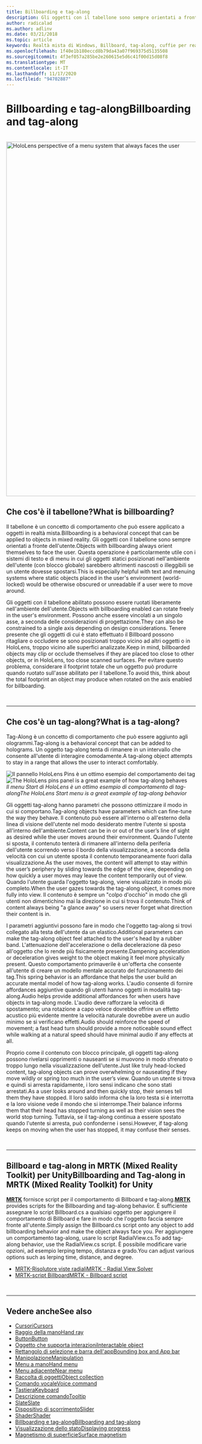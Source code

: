 ```yaml
---
title: Billboarding e tag-along
description: Gli oggetti con il tabellone sono sempre orientati a fronte dell'utente.
author: radicalad
ms.author: adlinv
ms.date: 03/21/2018
ms.topic: article
keywords: Realtà mista di Windows, Billboard, tag-along, cuffie per realtà mista, auricolare di realtà mista di Windows, headset di realtà virtuale, HoloLens, MRTK, Toolkit realtà mista
ms.openlocfilehash: 1f40e1b180eccd8b79da43a07f969375d5135508
ms.sourcegitcommit: 4f3ef057a285be2e260615e5d6c41f00d15d08f8
ms.translationtype: MT
ms.contentlocale: it-IT
ms.lasthandoff: 11/17/2020
ms.locfileid: "94702887"
---
```

# <a name="billboarding-and-tag-along"></a><span data-ttu-id="c616c-104">Billboarding e tag-along</span><span class="sxs-lookup"><span data-stu-id="c616c-104">Billboarding and tag-along</span></span>

<br>

<img src="images/MRTK_TagAlong.gif" alt="HoloLens perspective of a menu system that always faces the user" width="940px">
<br>

## <a name="what-is-billboarding"></a><span data-ttu-id="c616c-105">Che cos'è il tabellone?</span><span class="sxs-lookup"><span data-stu-id="c616c-105">What is billboarding?</span></span>

<span data-ttu-id="c616c-106">Il tabellone è un concetto di comportamento che può essere applicato a oggetti in realtà mista.</span><span class="sxs-lookup"><span data-stu-id="c616c-106">Billboarding is a behavioral concept that can be applied to objects in mixed reality.</span></span> <span data-ttu-id="c616c-107">Gli oggetti con il tabellone sono sempre orientati a fronte dell'utente.</span><span class="sxs-lookup"><span data-stu-id="c616c-107">Objects with billboarding always orient themselves to face the user.</span></span> <span data-ttu-id="c616c-108">Questa operazione è particolarmente utile con i sistemi di testo e di menu in cui gli oggetti statici posizionati nell'ambiente dell'utente (con blocco globale) sarebbero altrimenti nascosti o illeggibili se un utente dovesse spostarsi.</span><span class="sxs-lookup"><span data-stu-id="c616c-108">This is especially helpful with text and menuing systems where static objects placed in the user's environment (world-locked) would be otherwise obscured or unreadable if a user were to move around.</span></span>

<span data-ttu-id="c616c-109">Gli oggetti con il tabellone abilitato possono essere ruotati liberamente nell'ambiente dell'utente.</span><span class="sxs-lookup"><span data-stu-id="c616c-109">Objects with billboarding enabled can rotate freely in the user's environment.</span></span> <span data-ttu-id="c616c-110">Possono anche essere vincolati a un singolo asse, a seconda delle considerazioni di progettazione.</span><span class="sxs-lookup"><span data-stu-id="c616c-110">They can also be constrained to a single axis depending on design considerations.</span></span> <span data-ttu-id="c616c-111">Tenere presente che gli oggetti di cui è stato effettuato il Billboard possono ritagliare o occludere se sono posizionati troppo vicino ad altri oggetti o in HoloLens, troppo vicino alle superfici analizzate.</span><span class="sxs-lookup"><span data-stu-id="c616c-111">Keep in mind, billboarded objects may clip or occlude themselves if they are placed too close to other objects, or in HoloLens, too close scanned surfaces.</span></span> <span data-ttu-id="c616c-112">Per evitare questo problema, considerare il footprint totale che un oggetto può produrre quando ruotato sull'asse abilitato per il tabellone.</span><span class="sxs-lookup"><span data-stu-id="c616c-112">To avoid this, think about the total footprint an object may produce when rotated on the axis enabled for billboarding.</span></span>

<br>

---
## <a name="what-is-a-tag-along"></a><span data-ttu-id="c616c-113">Che cos'è un tag-along?</span><span class="sxs-lookup"><span data-stu-id="c616c-113">What is a tag-along?</span></span>

<span data-ttu-id="c616c-114">Tag-Along è un concetto di comportamento che può essere aggiunto agli ologrammi.</span><span class="sxs-lookup"><span data-stu-id="c616c-114">Tag-along is a behavioral concept that can be added to holograms.</span></span> <span data-ttu-id="c616c-115">Un oggetto tag-along tenta di rimanere in un intervallo che consente all'utente di interagire comodamente.</span><span class="sxs-lookup"><span data-stu-id="c616c-115">A tag-along object attempts to stay in a range that allows the user to interact comfortably.</span></span>

<span data-ttu-id="c616c-116">![Il pannello HoloLens Pins è un ottimo esempio del comportamento dei tag](images/tagalong-1000px.jpg)</span><span class="sxs-lookup"><span data-stu-id="c616c-116">![The HoloLens pins panel is a great example of how tag-along behaves](images/tagalong-1000px.jpg)</span></span><br>
<span data-ttu-id="c616c-117">*Il menu Start di HoloLens è un ottimo esempio di comportamento di tag-along*</span><span class="sxs-lookup"><span data-stu-id="c616c-117">*The HoloLens Start menu is a great example of tag-along behavior*</span></span>

<span data-ttu-id="c616c-118">Gli oggetti tag-along hanno parametri che possono ottimizzare il modo in cui si comportano.</span><span class="sxs-lookup"><span data-stu-id="c616c-118">Tag-along objects have parameters which can fine-tune the way they behave.</span></span> <span data-ttu-id="c616c-119">Il contenuto può essere all'interno o all'esterno della linea di visione dell'utente nel modo desiderato mentre l'utente si sposta all'interno dell'ambiente.</span><span class="sxs-lookup"><span data-stu-id="c616c-119">Content can be in or out of the user’s line of sight as desired while the user moves around their environment.</span></span> <span data-ttu-id="c616c-120">Quando l'utente si sposta, il contenuto tenterà di rimanere all'interno della periferia dell'utente scorrendo verso il bordo della visualizzazione, a seconda della velocità con cui un utente sposta il contenuto temporaneamente fuori dalla visualizzazione.</span><span class="sxs-lookup"><span data-stu-id="c616c-120">As the user moves, the content will attempt to stay within the user’s periphery by sliding towards the edge of the view, depending on how quickly a user moves may leave the content temporarily out of view.</span></span> <span data-ttu-id="c616c-121">Quando l'utente guarda l'oggetto tag-along, viene visualizzato in modo più completo.</span><span class="sxs-lookup"><span data-stu-id="c616c-121">When the user gazes towards the tag-along object, it comes more fully into view.</span></span> <span data-ttu-id="c616c-122">Il contenuto è sempre un "colpo d'occhio" in modo che gli utenti non dimentichino mai la direzione in cui si trova il contenuto.</span><span class="sxs-lookup"><span data-stu-id="c616c-122">Think of content always being "a glance away" so users never forget what direction their content is in.</span></span>

<span data-ttu-id="c616c-123">I parametri aggiuntivi possono fare in modo che l'oggetto tag-along si trovi collegato alla testa dell'utente da un elastico.</span><span class="sxs-lookup"><span data-stu-id="c616c-123">Additional parameters can make the tag-along object feel attached to the user's head by a rubber band.</span></span> <span data-ttu-id="c616c-124">L'attenuazione dell'accelerazione o della decelerazione dà peso all'oggetto che lo rende più fisicamente presente.</span><span class="sxs-lookup"><span data-stu-id="c616c-124">Dampening acceleration or deceleration gives weight to the object making it feel more physically present.</span></span> <span data-ttu-id="c616c-125">Questo comportamento primaverile è un'offerta che consente all'utente di creare un modello mentale accurato del funzionamento dei tag.</span><span class="sxs-lookup"><span data-stu-id="c616c-125">This spring behavior is an affordance that helps the user build an accurate mental model of how tag-along works.</span></span> <span data-ttu-id="c616c-126">L'audio consente di fornire affordances aggiuntive quando gli utenti hanno oggetti in modalità tag-along.</span><span class="sxs-lookup"><span data-stu-id="c616c-126">Audio helps provide additional affordances for when users have objects in tag-along mode.</span></span> <span data-ttu-id="c616c-127">L'audio deve rafforzare la velocità di spostamento; una rotazione a capo veloce dovrebbe offrire un effetto acustico più evidente mentre la velocità naturale dovrebbe avere un audio minimo se si verificano effetti.</span><span class="sxs-lookup"><span data-stu-id="c616c-127">Audio should reinforce the speed of movement; a fast head turn should provide a more noticeable sound effect while walking at a natural speed should have minimal audio if any effects at all.</span></span>

<span data-ttu-id="c616c-128">Proprio come il contenuto con blocco principale, gli oggetti tag-along possono rivelarsi opprimenti o nauseanti se si muovono in modo sfrenato o troppo lungo nella visualizzazione dell'utente.</span><span class="sxs-lookup"><span data-stu-id="c616c-128">Just like truly head-locked content, tag-along objects can prove overwhelming or nauseating if they move wildly or spring too much in the user’s view.</span></span> <span data-ttu-id="c616c-129">Quando un utente si trova e quindi si arresta rapidamente, i loro sensi indicano che sono stati arrestati.</span><span class="sxs-lookup"><span data-stu-id="c616c-129">As a user looks around and then quickly stop, their senses tell them they have stopped.</span></span> <span data-ttu-id="c616c-130">Il loro saldo informa che la loro testa si è interrotta e la loro visione vede il mondo che si interrompe.</span><span class="sxs-lookup"><span data-stu-id="c616c-130">Their balance informs them that their head has stopped turning as well as their vision sees the world stop turning.</span></span> <span data-ttu-id="c616c-131">Tuttavia, se il tag-along continua a essere spostato quando l'utente si arresta, può confonderne i sensi.</span><span class="sxs-lookup"><span data-stu-id="c616c-131">However, if tag-along keeps on moving when the user has stopped, it may confuse their senses.</span></span>

<br>

---

## <a name="billboarding-and-tag-along-in-mrtk-mixed-reality-toolkit-for-unity"></a><span data-ttu-id="c616c-132">Billboard e tag-along in MRTK (Mixed Reality Toolkit) per Unity</span><span class="sxs-lookup"><span data-stu-id="c616c-132">Billboarding and Tag-along in MRTK (Mixed Reality Toolkit) for Unity</span></span>
<span data-ttu-id="c616c-133">**[MRTK](https://github.com/Microsoft/MixedRealityToolkit-Unity)** fornisce script per il comportamento di Billboard e tag-along.</span><span class="sxs-lookup"><span data-stu-id="c616c-133">**[MRTK](https://github.com/Microsoft/MixedRealityToolkit-Unity)** provides scripts for the Billboarding and tag-along behavior.</span></span> <span data-ttu-id="c616c-134">È sufficiente assegnare lo script Billboard.cs a qualsiasi oggetto per aggiungere il comportamento di Billboard e fare in modo che l'oggetto faccia sempre fronte all'utente.</span><span class="sxs-lookup"><span data-stu-id="c616c-134">Simply assign the Billboard.cs script onto any object to add billboarding behavior and make the object always face you.</span></span> <span data-ttu-id="c616c-135">Per aggiungere un comportamento tag-along, usare lo script RadialView.cs.</span><span class="sxs-lookup"><span data-stu-id="c616c-135">To add tag-along behavior, use the RadialView.cs script.</span></span> <span data-ttu-id="c616c-136">È possibile modificare varie opzioni, ad esempio lerping tempo, distanza e grado.</span><span class="sxs-lookup"><span data-stu-id="c616c-136">You can adjust various options such as lerping time, distance, and degree.</span></span>

* [<span data-ttu-id="c616c-137">MRTK-Risolutore viste radiali</span><span class="sxs-lookup"><span data-stu-id="c616c-137">MRTK - Radial View Solver</span></span>](https://microsoft.github.io/MixedRealityToolkit-Unity/Documentation/README_Solver.html#radialview)
* [<span data-ttu-id="c616c-138">MRTK-script Billboard</span><span class="sxs-lookup"><span data-stu-id="c616c-138">MRTK - Billboard script</span></span>](https://github.com/microsoft/MixedRealityToolkit-Unity/blob/mrtk_release/Assets/MixedRealityToolkit.SDK/Features/UX/Scripts/Utilities/Billboard.cs)


<br>

---

## <a name="see-also"></a><span data-ttu-id="c616c-139">Vedere anche</span><span class="sxs-lookup"><span data-stu-id="c616c-139">See also</span></span>

* [<span data-ttu-id="c616c-140">Cursori</span><span class="sxs-lookup"><span data-stu-id="c616c-140">Cursors</span></span>](cursors.md)
* [<span data-ttu-id="c616c-141">Raggio della mano</span><span class="sxs-lookup"><span data-stu-id="c616c-141">Hand ray</span></span>](point-and-commit.md)
* [<span data-ttu-id="c616c-142">Button</span><span class="sxs-lookup"><span data-stu-id="c616c-142">Button</span></span>](button.md)
* [<span data-ttu-id="c616c-143">Oggetto che supporta interazioni</span><span class="sxs-lookup"><span data-stu-id="c616c-143">Interactable object</span></span>](interactable-object.md)
* [<span data-ttu-id="c616c-144">Rettangolo di selezione e barra dell'app</span><span class="sxs-lookup"><span data-stu-id="c616c-144">Bounding box and App bar</span></span>](app-bar-and-bounding-box.md)
* [<span data-ttu-id="c616c-145">Manipolazione</span><span class="sxs-lookup"><span data-stu-id="c616c-145">Manipulation</span></span>](direct-manipulation.md)
* [<span data-ttu-id="c616c-146">Menu a mano</span><span class="sxs-lookup"><span data-stu-id="c616c-146">Hand menu</span></span>](hand-menu.md)
* [<span data-ttu-id="c616c-147">Menu adiacente</span><span class="sxs-lookup"><span data-stu-id="c616c-147">Near menu</span></span>](near-menu.md)
* [<span data-ttu-id="c616c-148">Raccolta di oggetti</span><span class="sxs-lookup"><span data-stu-id="c616c-148">Object collection</span></span>](object-collection.md)
* [<span data-ttu-id="c616c-149">Comando vocale</span><span class="sxs-lookup"><span data-stu-id="c616c-149">Voice command</span></span>](voice-input.md)
* [<span data-ttu-id="c616c-150">Tastiera</span><span class="sxs-lookup"><span data-stu-id="c616c-150">Keyboard</span></span>](keyboard.md)
* [<span data-ttu-id="c616c-151">Descrizione comando</span><span class="sxs-lookup"><span data-stu-id="c616c-151">Tooltip</span></span>](tooltip.md)
* [<span data-ttu-id="c616c-152">Slate</span><span class="sxs-lookup"><span data-stu-id="c616c-152">Slate</span></span>](slate.md)
* [<span data-ttu-id="c616c-153">Dispositivo di scorrimento</span><span class="sxs-lookup"><span data-stu-id="c616c-153">Slider</span></span>](slider.md)
* [<span data-ttu-id="c616c-154">Shader</span><span class="sxs-lookup"><span data-stu-id="c616c-154">Shader</span></span>](shader.md)
* [<span data-ttu-id="c616c-155">Billboarding e tag-along</span><span class="sxs-lookup"><span data-stu-id="c616c-155">Billboarding and tag-along</span></span>](billboarding-and-tag-along.md)
* [<span data-ttu-id="c616c-156">Visualizzazione dello stato</span><span class="sxs-lookup"><span data-stu-id="c616c-156">Displaying progress</span></span>](progress.md)
* [<span data-ttu-id="c616c-157">Magnetismo di superficie</span><span class="sxs-lookup"><span data-stu-id="c616c-157">Surface magnetism</span></span>](surface-magnetism.md)
